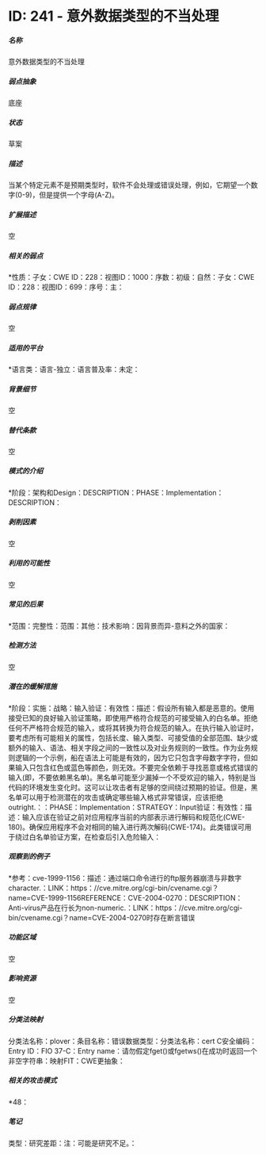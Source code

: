 # ID: 241 - 意外数据类型的不当处理
<h5>名称</h5>意外数据类型的不当处理
<h5>弱点抽象</h5>底座
<h5>状态</h5>草案
<h5>描述</h5>当某个特定元素不是预期类型时，软件不会处理或错误处理，例如，它期望一个数字(0-9)，但是提供一个字母(A-Z)。
<h5>扩展描述</h5>空
<h5>相关的弱点</h5>*性质：子女：CWE ID：228：视图ID：1000：序数：初级：自然：子女：CWE ID：228：视图ID：699：序号：主：
<h5>弱点规律</h5>空
<h5>适用的平台</h5>*语言类：语言-独立：语言普及率：未定：
<h5>背景细节</h5>空
<h5>替代条款</h5>空
<h5>模式的介绍</h5>*阶段：架构和Design：DESCRIPTION：PHASE：Implementation：DESCRIPTION：
<h5>剥削因素</h5>空
<h5>利用的可能性</h5>空
<h5>常见的后果</h5>*范围：完整性：范围：其他：技术影响：因背景而异-意料之外的国家：
<h5>检测方法</h5>空
<h5>潜在的缓解措施</h5>*阶段：实施：战略：输入验证：有效性：描述：假设所有输入都是恶意的。使用接受已知的良好输入验证策略，即使用严格符合规范的可接受输入的白名单。拒绝任何不严格符合规范的输入，或将其转换为符合规范的输入。在执行输入验证时，要考虑所有可能相关的属性，包括长度、输入类型、可接受值的全部范围、缺少或额外的输入、语法、相关字段之间的一致性以及对业务规则的一致性。作为业务规则逻辑的一个示例，船在语法上可能是有效的，因为它只包含字母数字字符，但如果输入只包含红色或蓝色等颜色，则无效。不要完全依赖于寻找恶意或格式错误的输入(即，不要依赖黑名单)。黑名单可能至少漏掉一个不受欢迎的输入，特别是当代码的环境发生变化时。这可以让攻击者有足够的空间绕过预期的验证。但是，黑名单可以用于检测潜在的攻击或确定哪些输入格式非常错误，应该拒绝outright.：：PHASE：Implementation：STRATEGY：Input验证：有效性：描述：输入应该在验证之前对应用程序当前的内部表示进行解码和规范化(CWE-180)。确保应用程序不会对相同的输入进行两次解码(CWE-174)。此类错误可用于绕过白名单验证方案，在检查后引入危险输入：
<h5>观察到的例子</h5>*参考：cve-1999-1156：描述：通过端口命令进行的ftp服务器崩溃与非数字character.：LINK：https：//cve.mitre.org/cgi-bin/cvename.cgi？name=CVE-1999-1156REFERENCE：CVE-2004-0270：DESCRIPTION：Anti-virus产品在行长为non-numeric.：LINK：https：//cve.mitre.org/cgi-bin/cvename.cgi？name=CVE-2004-0270时存在断言错误
<h5>功能区域</h5>空
<h5>影响资源</h5>空
<h5>分类法映射</h5>分类法名称：plover：条目名称：错误数据类型：分类法名称：cert C安全编码：Entry ID：FIO 37-C：Entry name：请勿假定fget()或fgetws()在成功时返回一个非空字符串：映射FIT：CWE更抽象：
<h5>相关的攻击模式</h5>*48：
<h5>笔记</h5>类型：研究差距：注：可能是研究不足。：


